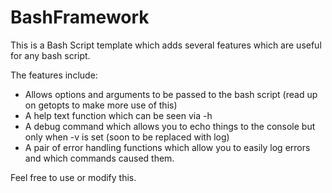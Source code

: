BashFramework
=============
This is a Bash Script template which adds several features which are useful for any bash script. 

The features include:
- Allows options and arguments to be passed to the bash script (read up on getopts to make more use of this)
- A help text function which can be seen via -h 
- A debug command which allows you to echo things to the console but only when -v is set (soon to be replaced with log)
- A pair of error handling functions which allow you to easily log errors and which commands caused them.

Feel free to use or modify this.

